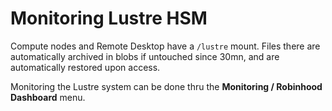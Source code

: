 # Monitoring Lustre HSM

Compute nodes and Remote Desktop have a `/lustre` mount. Files there are automatically archived in blobs if untouched since 30mn, and are automatically restored upon access.

Monitoring the Lustre system can be done thru the **Monitoring / Robinhood Dashboard** menu.
